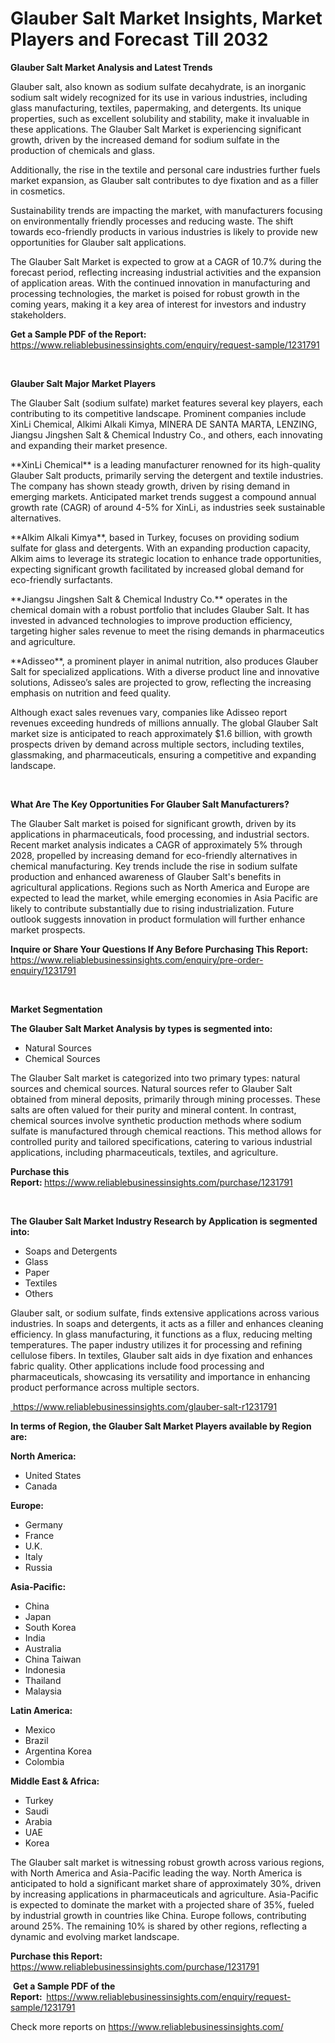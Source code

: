 <p><h1>Glauber Salt Market Insights, Market Players and Forecast Till 2032</h1></p><p><strong>Glauber Salt Market Analysis and Latest Trends</strong></p>
<p><p>Glauber salt, also known as sodium sulfate decahydrate, is an inorganic sodium salt widely recognized for its use in various industries, including glass manufacturing, textiles, papermaking, and detergents. Its unique properties, such as excellent solubility and stability, make it invaluable in these applications. The Glauber Salt Market is experiencing significant growth, driven by the increased demand for sodium sulfate in the production of chemicals and glass. </p><p>Additionally, the rise in the textile and personal care industries further fuels market expansion, as Glauber salt contributes to dye fixation and as a filler in cosmetics. </p><p>Sustainability trends are impacting the market, with manufacturers focusing on environmentally friendly processes and reducing waste. The shift towards eco-friendly products in various industries is likely to provide new opportunities for Glauber salt applications. </p><p>The Glauber Salt Market is expected to grow at a CAGR of 10.7% during the forecast period, reflecting increasing industrial activities and the expansion of application areas. With the continued innovation in manufacturing and processing technologies, the market is poised for robust growth in the coming years, making it a key area of interest for investors and industry stakeholders.</p></p>
<p><strong>Get a Sample PDF of the Report:&nbsp;</strong> <a href="https://www.reliablebusinessinsights.com/enquiry/request-sample/1231791?utm_campaign=2139&utm_medium=2&utm_source=Github&utm_content=ia&utm_term=30012025&utm_id=glauber-salt">https://www.reliablebusinessinsights.com/enquiry/request-sample/1231791</a></p>
<p>&nbsp;</p>
<p><strong>Glauber Salt Major Market Players</strong></p>
<p><p>The Glauber Salt (sodium sulfate) market features several key players, each contributing to its competitive landscape. Prominent companies include XinLi Chemical, Alkimi Alkali Kimya, MINERA DE SANTA MARTA, LENZING, Jiangsu Jingshen Salt & Chemical Industry Co., and others, each innovating and expanding their market presence.</p><p>**XinLi Chemical** is a leading manufacturer renowned for its high-quality Glauber Salt products, primarily serving the detergent and textile industries. The company has shown steady growth, driven by rising demand in emerging markets. Anticipated market trends suggest a compound annual growth rate (CAGR) of around 4-5% for XinLi, as industries seek sustainable alternatives.</p><p>**Alkim Alkali Kimya**, based in Turkey, focuses on providing sodium sulfate for glass and detergents. With an expanding production capacity, Alkim aims to leverage its strategic location to enhance trade opportunities, expecting significant growth facilitated by increased global demand for eco-friendly surfactants.</p><p>**Jiangsu Jingshen Salt & Chemical Industry Co.** operates in the chemical domain with a robust portfolio that includes Glauber Salt. It has invested in advanced technologies to improve production efficiency, targeting higher sales revenue to meet the rising demands in pharmaceutics and agriculture.</p><p>**Adisseo**, a prominent player in animal nutrition, also produces Glauber Salt for specialized applications. With a diverse product line and innovative solutions, Adisseo’s sales are projected to grow, reflecting the increasing emphasis on nutrition and feed quality.</p><p>Although exact sales revenues vary, companies like Adisseo report revenues exceeding hundreds of millions annually. The global Glauber Salt market size is anticipated to reach approximately $1.6 billion, with growth prospects driven by demand across multiple sectors, including textiles, glassmaking, and pharmaceuticals, ensuring a competitive and expanding landscape.</p></p>
<p>&nbsp;</p>
<p><strong>What Are The Key Opportunities For Glauber Salt Manufacturers?</strong></p>
<p><p>The Glauber Salt market is poised for significant growth, driven by its applications in pharmaceuticals, food processing, and industrial sectors. Recent market analysis indicates a CAGR of approximately 5% through 2028, propelled by increasing demand for eco-friendly alternatives in chemical manufacturing. Key trends include the rise in sodium sulfate production and enhanced awareness of Glauber Salt's benefits in agricultural applications. Regions such as North America and Europe are expected to lead the market, while emerging economies in Asia Pacific are likely to contribute substantially due to rising industrialization. Future outlook suggests innovation in product formulation will further enhance market prospects.</p></p>
<p><strong>Inquire or Share Your Questions If Any Before Purchasing This Report:</strong> <a href="https://www.reliablebusinessinsights.com/enquiry/pre-order-enquiry/1231791?utm_campaign=2139&utm_medium=2&utm_source=Github&utm_content=ia&utm_term=30012025&utm_id=glauber-salt">https://www.reliablebusinessinsights.com/enquiry/pre-order-enquiry/1231791</a></p>
<p>&nbsp;</p>
<p><strong>Market Segmentation</strong></p>
<p><strong>The Glauber Salt Market Analysis by types is segmented into:</strong></p>
<p><ul><li>Natural Sources</li><li>Chemical Sources</li></ul></p>
<p><p>The Glauber Salt market is categorized into two primary types: natural sources and chemical sources. Natural sources refer to Glauber Salt obtained from mineral deposits, primarily through mining processes. These salts are often valued for their purity and mineral content. In contrast, chemical sources involve synthetic production methods where sodium sulfate is manufactured through chemical reactions. This method allows for controlled purity and tailored specifications, catering to various industrial applications, including pharmaceuticals, textiles, and agriculture.</p></p>
<p><strong>Purchase this Report:&nbsp;</strong><a href="https://www.reliablebusinessinsights.com/purchase/1231791?utm_campaign=2139&utm_medium=2&utm_source=Github&utm_content=ia&utm_term=30012025&utm_id=glauber-salt">https://www.reliablebusinessinsights.com/purchase/1231791</a></p>
<p>&nbsp;</p>
<p><strong>The Glauber Salt Market Industry Research by Application is segmented into:</strong></p>
<p><ul><li>Soaps and Detergents</li><li>Glass</li><li>Paper</li><li>Textiles</li><li>Others</li></ul></p>
<p><p>Glauber salt, or sodium sulfate, finds extensive applications across various industries. In soaps and detergents, it acts as a filler and enhances cleaning efficiency. In glass manufacturing, it functions as a flux, reducing melting temperatures. The paper industry utilizes it for processing and refining cellulose fibers. In textiles, Glauber salt aids in dye fixation and enhances fabric quality. Other applications include food processing and pharmaceuticals, showcasing its versatility and importance in enhancing product performance across multiple sectors.</p></p>
<p><a href="https://www.reliablebusinessinsights.com/glauber-salt-r1231791?utm_campaign=2139&utm_medium=2&utm_source=Github&utm_content=ia&utm_term=30012025&utm_id=glauber-salt">&nbsp;https://www.reliablebusinessinsights.com/glauber-salt-r1231791</a></p>
<p><strong>In terms of Region, the Glauber Salt Market Players available by Region are:</strong></p>
<p>
    <p> <strong> North America: </strong>
        <ul>
            <li>United States</li>
            <li>Canada</li>
        </ul>
        </p> 
    <p> <strong> Europe: </strong>
        <ul>
            <li>Germany</li>
            <li>France</li>
            <li>U.K.</li>
            <li>Italy</li>
            <li>Russia</li>
        </ul>
        </p> 
    <p> <strong> Asia-Pacific: </strong>
        <ul>
            <li>China</li>
            <li>Japan</li>
            <li>South Korea</li>
            <li>India</li>
            <li>Australia</li>
            <li>China Taiwan</li>
            <li>Indonesia</li>
            <li>Thailand</li>
            <li>Malaysia</li>
        </ul>
        </p> 
    <p> <strong> Latin America: </strong>
        <ul>
            <li>Mexico</li>
            <li>Brazil</li>
            <li>Argentina Korea</li>
            <li>Colombia</li>
        </ul>
        </p> 
    <p> <strong> Middle East & Africa: </strong>
        <ul>
            <li>Turkey</li>
            <li>Saudi</li>
            <li>Arabia</li>
            <li>UAE</li>
            <li>Korea</li>
        </ul>
    </p>
    </p>
<p><p>The Glauber salt market is witnessing robust growth across various regions, with North America and Asia-Pacific leading the way. North America is anticipated to hold a significant market share of approximately 30%, driven by increasing applications in pharmaceuticals and agriculture. Asia-Pacific is expected to dominate the market with a projected share of 35%, fueled by industrial growth in countries like China. Europe follows, contributing around 25%. The remaining 10% is shared by other regions, reflecting a dynamic and evolving market landscape.</p></p>
<p><strong>Purchase this Report: </strong><a href="https://www.reliablebusinessinsights.com/purchase/1231791?utm_campaign=2139&utm_medium=2&utm_source=Github&utm_content=ia&utm_term=30012025&utm_id=glauber-salt">https://www.reliablebusinessinsights.com/purchase/1231791</a></p>
<p>&nbsp;<strong>Get a Sample PDF of the Report:&nbsp;&nbsp;</strong><a href="https://www.reliablebusinessinsights.com/enquiry/request-sample/1231791?utm_campaign=2139&utm_medium=2&utm_source=Github&utm_content=ia&utm_term=30012025&utm_id=glauber-salt">https://www.reliablebusinessinsights.com/enquiry/request-sample/1231791</a></p>
<p><strong></strong></p>
<p>Check more reports on <a href="https://www.reliablebusinessinsights.com/?utm_campaign=2139&utm_medium=2&utm_source=Github&utm_content=ia&utm_term=30012025&utm_id=glauber-salt">https://www.reliablebusinessinsights.com/</a></p>